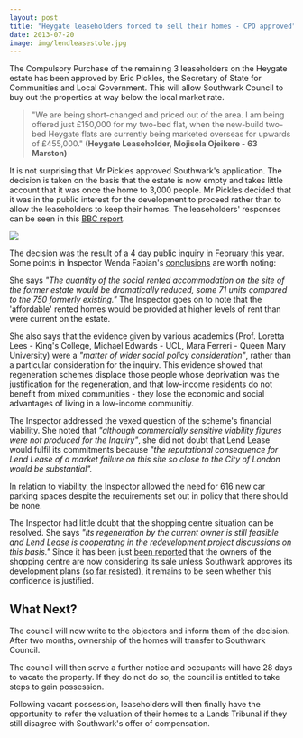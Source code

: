 ```yaml
---
layout: post
title: "Heygate leaseholders forced to sell their homes - CPO approved"
date: 2013-07-20
image: img/lendleasestole.jpg
---
```

The Compulsory Purchase of the remaining 3 leaseholders on the Heygate estate has been approved by Eric Pickles, the Secretary of State for Communities and Local Government. This will allow Southwark Council to buy out the properties at way below the local market rate. 

> "We are being short-changed and priced out of the area. I am being offered just £150,000 for my two-bed flat, when the new-build two-bed Heygate flats are currently being marketed overseas for upwards of £455,000." __(Heygate Leaseholder, Mojisola Ojeikere - 63 Marston)__

It is not surprising that Mr Pickles approved Southwark's application. The decision is taken on the basis that the estate is now empty and takes little account that it was once the home to 3,000 people. Mr Pickles decided that it was in the public interest for the development to proceed rather than to allow the leaseholders to keep their homes. The leaseholders' responses can be seen in this [BBC report](https://www.bbc.co.uk/news/uk-england-london-23371735).

![](https://southwarknotes.files.wordpress.com/2012/09/418865_406280396101674_377969546_n.jpg)

The decision was the result of a 4 day public inquiry in February this year. Some points in Inspector Wenda Fabian's [conclusions](https://crappistmartin.github.io/images/Heygate_CPO_Inspectors_Report.pdf) are worth noting:

She says _"The quantity of the social rented accommodation on the site of the former estate would be dramatically reduced, some 71 units compared to the 750 formerly existing."_ The Inspector goes on to note that the 'affordable' rented homes would be provided at higher levels of rent than were current on the estate. 

She also says that the evidence given by various academics (Prof. Loretta Lees - King's College, Michael Edwards - UCL, Mara Ferreri - Queen Mary University) were a _"matter of wider social policy consideration"_, rather than a particular consideration for the inquiry. This evidence showed that regeneration schemes displace those people whose deprivation was the justification for the regeneration, and that low-income residents do not benefit from mixed communities - they lose the economic and social advantages of living in a low-income communitiy. 

The Inspector addressed the vexed question of the scheme's financial viability. She noted that _"although commercially sensitive viability figures were not produced for the Inquiry"_, she did not doubt that Lend Lease would fulfil its commitments because _"the reputational consequence for Lend Lease of a market failure on this site so close to the City of London would be substantial"._ 

In relation to viability, the Inspector allowed the need for 616 new car parking spaces despite the requirements set out in policy that there should be none.

The Inspector had little doubt that the shopping centre situation can be resolved. She says _"its regeneration by the current owner is still feasible and Lend Lease is cooperating in the redevelopment project discussions on this basis."_ Since it has been just [been reported](https://www.london-se1.co.uk/news/view/6937) that the owners of the shopping centre are now considering its sale unless Southwark approves its development plans [(so far resisted)](https://www.london-se1.co.uk/news/view/6808), it remains to be seen whether this confidence is justified.   

## What Next?
The council will now write to the objectors and inform them of the decision. After two months, ownership of the homes will transfer to Southwark Council.

The council will then serve a further notice and occupants will have 28 days to vacate the property. If they do not do so, the council is entitled to take steps to gain possession.

Following vacant possession, leaseholders will then finally have the opportunity to refer the valuation of their homes to a Lands Tribunal if they still disagree with Southwark's offer of compensation.  
